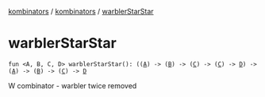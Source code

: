 [kombinators](../index.md) / [kombinators](index.md) / [warblerStarStar](./warbler-star-star.md)

# warblerStarStar

`fun <A, B, C, D> warblerStarStar(): ((`[`A`](warbler-star-star.md#A)`) -> (`[`B`](warbler-star-star.md#B)`) -> (`[`C`](warbler-star-star.md#C)`) -> (`[`C`](warbler-star-star.md#C)`) -> `[`D`](warbler-star-star.md#D)`) -> (`[`A`](warbler-star-star.md#A)`) -> (`[`B`](warbler-star-star.md#B)`) -> (`[`C`](warbler-star-star.md#C)`) -> `[`D`](warbler-star-star.md#D)

W combinator - warbler twice removed

